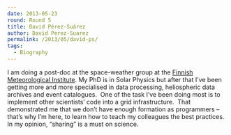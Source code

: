 ```yaml
---
date: 2013-05-23
round: Round 5
title: David Pérez-Suárez
author: David Perez-Suarez
permalink: /2013/05/david-ps/
tags:
  - Biography
---
```

I am doing a post-doc at the space-weather group at the <a href="http://en.ilmatieteenlaitos.fi/" target="_blank">Finnish Meteorological Institute</a>. My PhD is in Solar Physics but after that I&#8217;ve been getting more and more specialised in data processing, heliospheric data archives and event catalogues.  One of the task I&#8217;ve been doing most is to implement other scientists&#8217; code into a grid infrastructure.  That demonstrated me that we don&#8217;t have enough formation as programmers &#8211; that&#8217;s why I&#8217;m here, to learn how to teach my colleagues the best practices.  In my opinion, &#8220;sharing&#8221; is a must on science.

&nbsp;

